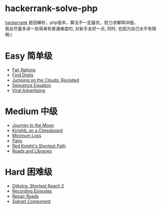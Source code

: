 # hackerrank-solve-php
[hackerrank](https://www.hackerrank.com) 题目解析，php版本，算法不一定最优，但力求解释详细。  
我会尽量多讲一些简单和普通难度的, 对新手友好一点, 同时, 也因为自己水平有限啊:) 

# Easy 简单级
* [Fair Rations](./Fair-Rations)
* [Find Digits](./Find-Digits)
* [Jumping on the Clouds: Revisited](./Jumping-Clouds)
* [Sequence Equation](./Sequence-Equation)
* [Viral Advertising](./Viral-Advertising)

# Medium 中级
* [Journey to the Moon](./Journey-to-the-Moon)
* [KnightL on a Chessboard](./KnightL-on-a-Chessboard)
* [Minimum Loss](./Minimum-Loss)
* [Pairs](./Pairs)
* [Red Knight's Shortest Path](./Red-Knight-Path)
* [Roads and Libraries](./Roads-and-Libraries)

# Hard 困难级
* [Dijkstra: Shortest Reach 2](./Dijkstra-Reach2)
* [Recording Episodes](./Recording-Episodes)
* [Repair Roads](./Repair-Roads)
* [Subset Component](./Subset-Component)